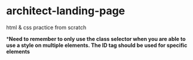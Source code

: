 # architect-landing-page
html &amp; css practice from scratch

***Need to remember to only use the class selector when you are able to use a style on multiple elements. The ID tag should be used for specific elements**
